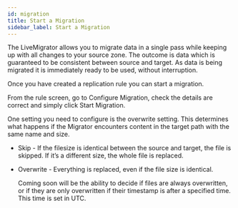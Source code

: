 ```yaml
---
id: migration
title: Start a Migration
sidebar_label: Start a Migration
---
```


The LiveMigrator allows you to migrate data in a single pass while keeping up with all changes to your source zone. The outcome is data which is guaranteed to be consistent between source and target. As data is being migrated it is immediately ready to be used, without interruption.

Once you have created a replication rule you can start a migration.

From the rule screen, go to Configure Migration, check the details are correct and simply click Start Migration.

One setting you need to configure is the overwrite setting. This determines what happens if the Migrator encounters content in the target path with the same name and size.

- Skip - If the filesize is identical between the source and target, the file is skipped. If it’s a different size, the whole file is replaced.

- Overwrite - Everything is replaced, even if the file size is identical.

  Coming soon will be the ability to decide if files are always overwritten, or if they are only overwritten if their timestamp is after a specified time. This time is set in UTC.
